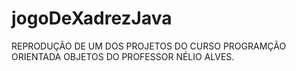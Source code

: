 # jogoDeXadrezJava
REPRODUÇÃO DE UM DOS PROJETOS DO CURSO PROGRAMÇÃO ORIENTADA OBJETOS DO PROFESSOR NÉLIO ALVES.
